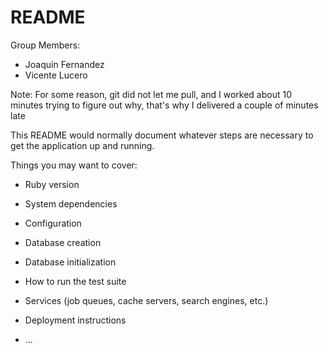 # README

Group Members:
* Joaquin Fernandez
* Vicente Lucero

Note: For some reason, git did not let me pull, and I worked about 10 minutes trying to figure out why, that's why I delivered a couple of minutes late

This README would normally document whatever steps are necessary to get the
application up and running.

Things you may want to cover:

* Ruby version

* System dependencies

* Configuration

* Database creation

* Database initialization

* How to run the test suite

* Services (job queues, cache servers, search engines, etc.)

* Deployment instructions

* ...

